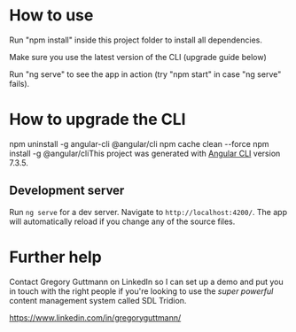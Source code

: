 # How to use

Run "npm install" inside this project folder to install all dependencies.

Make sure you use the latest version of the CLI (upgrade guide below)

Run "ng serve" to see the app in action (try "npm start" in case "ng serve" fails).


# How to upgrade the CLI

npm uninstall -g angular-cli @angular/cli
npm cache clean --force
npm install -g @angular/cliThis project was generated with [Angular CLI](https://github.com/angular/angular-cli) version 7.3.5.

## Development server

Run `ng serve` for a dev server. Navigate to `http://localhost:4200/`. The app will automatically reload if you change any of the source files.

# Further help

Contact Gregory Guttmann on LinkedIn so I can set up a demo and put you in touch with the right people if you're looking to use the *super powerful* content management system called SDL Tridion.

https://www.linkedin.com/in/gregoryguttmann/
